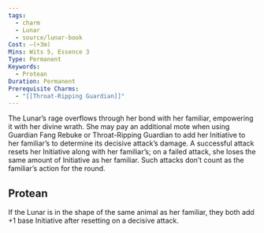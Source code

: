 ```yaml
---
tags:
  - charm
  - Lunar
  - source/lunar-book
Cost: —(+3m)
Mins: Wits 5, Essence 3
Type: Permanent
Keywords:
  - Protean
Duration: Permanent
Prerequisite Charms:
  - "[[Throat-Ripping Guardian]]"
---
```

The Lunar’s rage overflows through her bond with her familiar, empowering it with her divine wrath. She may pay an additional mote when using Guardian Fang Rebuke or Throat-Ripping Guardian to add her Initiative to her familiar’s to determine its decisive attack’s damage. A successful attack resets her Initiative along with her familiar’s; on a failed attack, she loses the same amount of Initiative as her familiar. Such attacks don’t count as the familiar’s action for the round. 
## Protean 

If the Lunar is in the shape of the same animal as her familiar, they both add +1 base Initiative after resetting on a decisive attack.